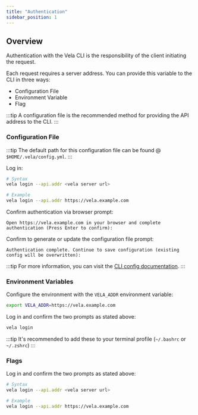 ```yaml
---
title: "Authentication"
sidebar_position: 1
---
```


## Overview

Authentication with the Vela CLI is the responsibility of the client initiating the request.

Each request requires a server address. You can provide this variable to the CLI in three ways:

- Configuration File
- Environment Variable
- Flag

:::tip
A configuration file is the recommended method for providing the API address to the CLI.
:::

### Configuration File

:::tip
The default path for this configuration file can be found @ `$HOME/.vela/config.yml`.
:::

Log in:

```sh
# Syntax
vela login --api.addr <vela server url>

# Example
vela login --api.addr https://vela.example.com
```

Confirm authentication via browser prompt:

```
Open https://vela.example.com in your browser and complete authentication (Press Enter to confirm):
```

Confirm to generate or update the configuration file prompt:

```
Authentication complete. Continue to save configuration (existing config will be overwritten):
```

:::tip
For more information, you can visit the [CLI config documentation](/docs/reference/cli/config/).
:::

### Environment Variables

Configure the environment with the `VELA_ADDR` environment variable:

```sh
export VELA_ADDR=https://vela.example.com
```

Log in and confirm the two prompts as stated above:

```sh
vela login
```

:::tip
It's recommended to add these to your terminal profile (`~/.bashrc` or `~/.zshrc`)
:::

### Flags

Log in and confirm the two prompts as stated above:

```sh
# Syntax
vela login --api.addr <vela server url>

# Example
vela login --api.addr https://vela.example.com
```
